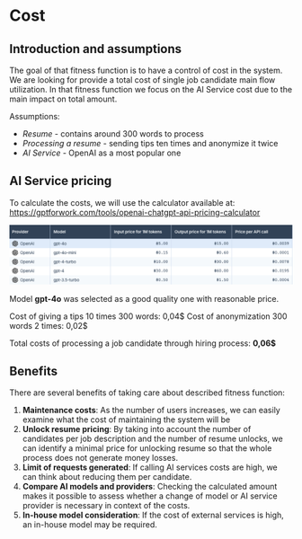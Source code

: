 # Cost

## Introduction and assumptions

The goal of that fitness function is to have a control of cost in the system. We are looking for provide a total cost of
single job candidate main flow utilization. In that fitness function we focus on the AI Service cost due to the main impact on total amount.

Assumptions:
* *Resume*  - contains around 300 words to process
* *Processing a resume*  - sending tips ten times and anonymize it twice
* *AI Service*  - OpenAI as a most popular one

## AI Service pricing

To calculate the costs, we will use the calculator available at: https://gptforwork.com/tools/openai-chatgpt-api-pricing-calculator

<img src="images/OpenAiPricing.png" />

Model <b>gpt-4o</b> was selected as a good quality one with reasonable price.

Cost of giving a tips 10 times 300 words: 0,04$
Cost of anonymization 300 words 2 times: 0,02$

Total costs of processing a job candidate through hiring process: <b>0,06$</b>

## Benefits

There are several benefits of taking care about described fitness function:
1. **Maintenance costs**: As the number of users increases, we can easily examine what the cost of maintaining the system will be
2. **Unlock resume pricing**: By taking into account the number of candidates per job description and the number of resume unlocks, 
we can identify a minimal price for unlocking resume so that the whole process does not generate money losses.
3. **Limit of requests generated**: If calling AI services costs are high, we can think about reducing them per candidate.
4. **Compare AI models and providers**: Checking the calculated amount makes it possible to assess whether a change of model or AI service provider is necessary in context of the costs.
5. **In-house model consideration**: If the cost of external services is high, an in-house model may be required.